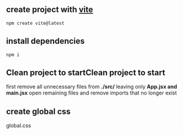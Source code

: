 ## create project with [vite](https://vitejs.dev/)
```ch
npm create vite@latest
```

## install dependencies
```ch
npm i
```
## Clean project to startClean project to start
first remove all unnecessary files from **./src/** leaving only **App.jsx and main.jsx**
open remaining files and remove imports that no longer exist

## create global css
global.css
